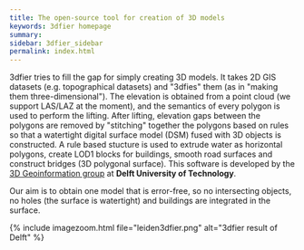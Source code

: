 ```yaml
---
title: The open-source tool for creation of 3D models
keywords: 3dfier homepage
summary: 
sidebar: 3dfier_sidebar
permalink: index.html
---
```


3dfier tries to fill the gap for simply creating 3D models. It takes 2D GIS datasets (e.g. topographical datasets) and "3dfies" them (as in "making them three-dimensional"). The elevation is obtained from a point cloud (we support LAS/LAZ at the moment), and the semantics of every polygon is used to perform the lifting. After lifting, elevation gaps between the polygons are removed by "stitching" together the polygons based on rules so that a watertight digital surface model (DSM) fused with 3D objects is constructed. A rule based stucture is used to extrude water as horizontal polygons, create LOD1 blocks for buildings, smooth road surfaces and construct bridges (3D polygonal surface). This software is developed by the [3D Geoinformation group](https://3d.bk.tudelft.nl) at **Delft University of Technology**.

Our aim is to obtain one model that is error-free, so no intersecting objects, no holes (the surface is watertight) and buildings are integrated in the surface.

{% include imagezoom.html file="leiden3dfier.png" alt="3dfier result of Delft" %}
